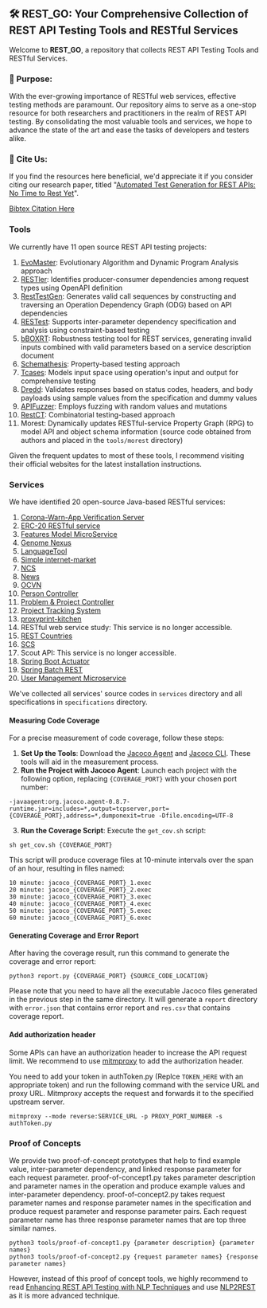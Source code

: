 ## 🛠️ REST_GO: Your Comprehensive Collection of REST API Testing Tools and RESTful Services

Welcome to **REST_GO**, a repository that collects REST API Testing Tools and RESTful Services. 

### 🎯 Purpose:
With the ever-growing importance of RESTful web services, effective testing methods are paramount. Our repository aims to serve as a one-stop resource for both researchers and practitioners in the realm of REST API testing. By consolidating the most valuable tools and services, we hope to advance the state of the art and ease the tasks of developers and testers alike.

### 📜 Cite Us:
If you find the resources here beneficial, we'd appreciate it if you consider citing our research paper, titled "[Automated Test Generation for REST APIs: No Time to Rest Yet](https://dl.acm.org/doi/abs/10.1145/3533767.3534401)". 

[Bibtex Citation Here](https://github.com/codingsoo/REST_Go/tree/master/docs/issta2022.bib)

### Tools

We currently have 11 open source REST API testing projects:

1. [EvoMaster](https://github.com/EMResearch/EvoMaster): Evolutionary Algorithm and Dynamic Program Analysis approach
2. [RESTler](https://github.com/microsoft/restler-fuzzer): Identifies producer-consumer dependencies among request types using OpenAPI definition
3. [RestTestGen](https://github.com/SeUniVr/RestTestGen): Generates valid call sequences by constructing and traversing an Operation Dependency Graph (ODG) based on API dependencies
4. [RESTest](https://github.com/isa-group/RESTest): Supports inter-parameter dependency specification and analysis using constraint-based testing
5. [bBOXRT]( https://eden.dei.uc.pt/~cnl/papers/2020-access.zip): Robustness testing tool for REST services, generating invalid inputs combined with valid parameters based on a service description document
6. [Schemathesis](https://github.com/schemathesis/schemathesis.git): Property-based testing approach
7. [Tcases](https://github.com/Cornutum/tcases): Models input space using operation's input and output for comprehensive testing
8. [Dredd](https://github.com/apiaryio/dredd): Validates responses based on status codes, headers, and body payloads using sample values from the specification and dummy values
9. [APIFuzzer](https://github.com/KissPeter/APIFuzzer): Employs fuzzing with random values and mutations
10. [RestCT](https://github.com/GIST-NJU/RestCT): Combinatorial testing-based approach
11. Morest: Dynamically updates RESTful-service Property Graph (RPG) to model API and object schema information (source code obtained from authors and placed in the `tools/morest` directory)

Given the frequent updates to most of these tools, I recommend visiting their official websites for the latest installation instructions.

### Services

We have identified 20 open-source Java-based RESTful services:

1. [Corona-Warn-App Verification Server](https://github.com/corona-warn-app/cwa-verification-server)
2. [ERC-20 RESTful service](https://github.com/web3labs/erc20-rest-service)
3. [Features Model MicroService](https://github.com/JavierMF/features-service)
4. [Genome Nexus](https://github.com/genome-nexus/genome-nexus)
5. [LanguageTool](https://github.com/languagetool-org/languagetool)
6. [Simple internet-market](https://github.com/aleksey-lukyanets/market)
7. [NCS](https://github.com/EMResearch/EMB/tree/master/jdk_8_maven/cs/rest/artificial/ncs)
8. [News](https://github.com/arcuri82/testing_security_development_enterprise_systems)
9. [OCVN](https://github.com/devgateway/ocvn)
10. [Person Controller](https://github.com/MaBeuLux88/java-spring-boot-mongodb-starter)
11. [Problem & Project Controller](https://github.com/phantasmicmeans/spring-boot-restful-api-example)
12. [Project Tracking System](https://github.com/SelimHorri/project-tracking-system-backend-app)
13. [proxyprint-kitchen](https://github.com/ProxyPrint/proxyprint-kitchen)
14. RESTful web service study: This service is no longer accessible.
15. [REST Countries](https://github.com/apilayer/restcountries)
16. [SCS](https://github.com/EMResearch/EMB/tree/master/jdk_8_maven/cs/rest/artificial/scs)
17. Scout API: This service is no longer accessible.
18. [Spring Boot Actuator](https://github.com/callicoder/spring-boot-actuator-demo)
19. [Spring Batch REST](https://github.com/chrisgleissner/spring-batch-rest)
20. [User Management Microservice](https://github.com/andreagiassi/microservice-rbac-user-management)

We've collected all services' source codes in `services` directory and all specifications in `specifications` directory. 

#### Measuring Code Coverage

For a precise measurement of code coverage, follow these steps:

1. **Set Up the Tools**: Download the [Jacoco Agent](https://repo1.maven.org/maven2/org/jacoco/org.jacoco.agent/0.8.7/org.jacoco.agent-0.8.7-runtime.jar) and [Jacoco CLI](https://repo1.maven.org/maven2/org/jacoco/org.jacoco.cli/0.8.7/org.jacoco.cli-0.8.7-nodeps.jar). These tools will aid in the measurement process.
2. **Run the Project with Jacoco Agent**: Launch each project with the following option, replacing `{COVERAGE_PORT}` with your chosen port number:
```
-javaagent:org.jacoco.agent-0.8.7-runtime.jar=includes=*,output=tcpserver,port={COVERAGE_PORT},address=*,dumponexit=true -Dfile.encoding=UTF-8
```
3. **Run the Coverage Script**: Execute the `get_cov.sh` script:

```
sh get_cov.sh {COVERAGE_PORT}
```

This script will produce coverage files at 10-minute intervals over the span of an hour, resulting in files named:

```
10 minute: jacoco_{COVERAGE_PORT}_1.exec
20 minute: jacoco_{COVERAGE_PORT}_2.exec
30 minute: jacoco_{COVERAGE_PORT}_3.exec
40 minute: jacoco_{COVERAGE_PORT}_4.exec
50 minute: jacoco_{COVERAGE_PORT}_5.exec
60 minute: jacoco_{COVERAGE_PORT}_6.exec
```

#### Generating Coverage and Error Report

After having the coverage result, run this command to generate the coverage and error report:

```
python3 report.py {COVERAGE_PORT} {SOURCE_CODE_LOCATION}
```

Please note that you need to have all the executable Jacoco files generated in the previous step in the same directory. It will generate a `report` directory with `error.json` that contains error report and `res.csv` that contains coverage report.

#### Add authorization header

Some APIs can have an authorization header to increase the API request limit. We recommend to use [mitmproxy](https://mitmproxy.org/) to add the authorization header.

You need to add your token in authToken.py (Replce `TOKEN_HERE` with an appropriate token) and run the following command with the service URL and proxy URL. Mitmproxy accepts the request and forwards it to the specified upstream server.

```
mitmproxy --mode reverse:SERVICE_URL -p PROXY_PORT_NUMBER -s authToken.py
```

### Proof of Concepts

We provide two proof-of-concept prototypes that help to find example value, inter-parameter dependency, and linked response parameter for each request parameter.
proof-of-concept1.py takes parameter description and parameter names in the operation and produce example values and inter-parameter dependency.
proof-of-concept2.py takes request parameter names and response parameter names in the specification and produce request parameter and response parameter pairs.
Each request parameter name has three response parameter names that are top three similar names.

```
python3 tools/proof-of-concept1.py {parameter description} {parameter names}
python3 tools/proof-of-concept2.py {request parameter names} {response parameter names}
```

However, instead of this proof of concept tools, we highly recommend to read [Enhancing REST API Testing with NLP Techniques](https://dl.acm.org/doi/abs/10.1145/3597926.3598131) and use [NLP2REST](https://github.com/codingsoo/nlp2rest) as it is more advanced technique.